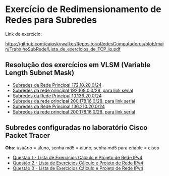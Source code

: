 <!DOCTYPE html>
<html lang="pt-BR">
<head>
    <meta charset="UTF-8">
    <meta name="viewport" content="width=device-width, initial-scale=1.0">
    <title>Exercício de Redimensionamento de Redes para Subredes</title>
</head>
<body>
    <h1>Exercício de Redimensionamento de Redes para Subredes</h1>
    <p>Link do exercício:</p>
    <a href="https://github.com/caioskywalker/RepositorioRedesComputadores/blob/main/TrabalhoSubRede/Lista_de_exercicios_de_TCP_ip.pdf">
        https://github.com/caioskywalker/RepositorioRedesComputadores/blob/main/TrabalhoSubRede/Lista_de_exercicios_de_TCP_ip.pdf
    </a>
    <h2>Resolução dos exercícios em VLSM (Variable Length Subnet Mask)</h2>
    <ul>
        <li>
            <a href="https://github.com/caioskywalker/RepositorioRedesComputadores/blob/main/TrabalhoSubRede/IMG-20240717-WA0446.jpg">
                Subredes da Rede Principal 172.10.20.0/24
            </a>
        </li>
        <li>
            <a href="https://github.com/caioskywalker/RepositorioRedesComputadores/blob/main/TrabalhoSubRede/IMG-20240717-WA0447.jpg">
                Subredes da rede principal 192.168.0.0/28, para link serial
            </a>
        </li>
        <li>
            <a href="https://github.com/caioskywalker/RepositorioRedesComputadores/blob/main/TrabalhoSubRede/IMG-20240717-WA0448.jpg">
                Subredes da Rede Principal 10.136.20.0/24
            </a>
        </li>
        <li>
            <a href="https://github.com/caioskywalker/RepositorioRedesComputadores/blob/main/TrabalhoSubRede/IMG-20240717-WA0449.jpg">
                Subredes da rede principal 200.178.16.0/28, para link serial
            </a>
        </li>
        <li>
            <a href="https://github.com/caioskywalker/RepositorioRedesComputadores/blob/main/TrabalhoSubRede/IMG-20240717-WA0450.jpg">
                Subredes da Rede Principal 136.210.20.0/24
            </a>
        </li>
        <li>
            <a href="https://github.com/caioskywalker/RepositorioRedesComputadores/blob/main/TrabalhoSubRede/IMG-20240717-WA0451.jpg">
                Subredes da rede principal 200.178.16.0/28, para link serial
            </a>
        </li>
    </ul>
    <h2>Subredes configuradas no laboratório Cisco Packet Tracer</h2>
    <p><strong>Obs:</strong> usuário = aluno, senha md5 = aluno, senha md5 para enable = cisco</p>
    <ul>
        <li>
            <a href="https://github.com/caioskywalker/RepositorioRedesComputadores/blob/main/TrabalhoSubRede/Quest%C3%A3o%201%20-%20Lista%20de%20Exerc%C3%ADcios%20C%C3%A1lculo%20e%20Projeto%20de%20Rede%20IPv4.pkt">
                Questão 1 - Lista de Exercícios Cálculo e Projeto de Rede IPv4
            </a>
        </li>
        <li>
            <a href="https://github.com/caioskywalker/RepositorioRedesComputadores/blob/main/TrabalhoSubRede/Quest%C3%A3o%202%20-%20Lista%20de%20Exerc%C3%ADcios%20C%C3%A1lculo%20e%20Projeto%20de%20Rede%20IPv4.pkt">
                Questão 2 - Lista de Exercícios Cálculo e Projeto de Rede IPv4
            </a>
        </li>
        <li>
            <a href="https://github.com/caioskywalker/RepositorioRedesComputadores/blob/main/TrabalhoSubRede/Quest%C3%A3o%203%20-%20Lista%20de%20Exerc%C3%ADcios%20C%C3%A1lculo%20e%20Projeto%20de%20Rede%20IPv4.pkt">
                Questão 3 - Lista de Exercícios Cálculo e Projeto de Rede IPv4
            </a>
        </li>
    </ul>
</body>
</html>



 
